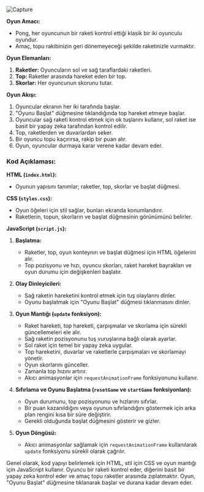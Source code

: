 ![Capture](https://github.com/MuhammedMenarCADEROGLU/ponggame/assets/49329087/cdd5f396-b164-496f-9d0d-be5918b40bc1)

**Oyun Amacı:**
- Pong, her oyuncunun bir raketi kontrol ettiği klasik bir iki oyunculu oyundur.
- Amaç, topu rakibinizin geri dönemeyeceği şekilde raketinizle vurmaktır.

**Oyun Elemanları:**
1. **Raketler:** Oyuncuların sol ve sağ taraflardaki raketleri.
2. **Top:** Raketler arasında hareket eden bir top.
3. **Skorlar:** Her oyuncunun skorunu tutar.

**Oyun Akışı:**
1. Oyuncular ekranın her iki tarafında başlar.
2. "Oyunu Başlat" düğmesine tıklandığında top hareket etmeye başlar.
3. Oyuncular sağ raketi kontrol etmek için ok tuşlarını kullanır, sol raket ise basit bir yapay zeka tarafından kontrol edilir.
4. Top, raketlerden ve duvarlardan seker.
5. Bir oyuncu topu kaçırırsa, rakip bir puan alır.
6. Oyun, oyuncular durmaya karar verene kadar devam eder.

### Kod Açıklaması:

**HTML (`index.html`):**
- Oyunun yapısını tanımlar; raketler, top, skorlar ve başlat düğmesi.

**CSS (`styles.css`):**
- Oyun öğeleri için stil sağlar, bunları ekranda konumlandırır.
- Raketlerin, topun, skorların ve başlat düğmesinin görünümünü belirler.

**JavaScript (`script.js`):**
1. **Başlatma:**
   - Raketler, top, oyun konteynırı ve başlat düğmesi için HTML öğelerini alır.
   - Top pozisyonu ve hızı, oyuncu skorları, raket hareket bayrakları ve oyun durumu için değişkenleri başlatır.

2. **Olay Dinleyicileri:**
   - Sağ raketin hareketini kontrol etmek için tuş olaylarını dinler.
   - Oyunu başlatmak için "Oyunu Başlat" düğmesi tıklanmasını dinler.

3. **Oyun Mantığı (`update` fonksiyon):**
   - Raket hareketi, top hareketi, çarpışmalar ve skorlama için sürekli güncellemeleri ele alır.
   - Sağ raketin pozisyonunu tuş vuruşlarına bağlı olarak ayarlar.
   - Sol raket için temel bir yapay zeka uygular.
   - Top hareketini, duvarlar ve raketlerle çarpışmaları ve skorlamayı yönetir.
   - Oyun skorlarını günceller.
   - Zamanla top hızını artırır.
   - Akıcı animasyonlar için `requestAnimationFrame` fonksiyonunu kullanır.

4. **Sıfırlama ve Oyunu Başlatma (`resetGame` ve `startGame` fonksiyonları):**
   - Oyun durumunu, top pozisyonunu ve hızlarını sıfırlar.
   - Bir puan kazanıldığını veya oyunun sıfırlandığını göstermek için arka plan rengini kısa bir süre değiştirir.
   - Gerekli olduğunda başlat düğmesini gösterir ve gizler.

5. **Oyun Döngüsü:**
   - Akıcı animasyonlar sağlamak için `requestAnimationFrame` kullanılarak `update` fonksiyonu sürekli olarak çağrılır.

Genel olarak, kod yapıyı belirlemek için HTML, stil için CSS ve oyun mantığı için JavaScript kullanır. Oyuncu bir raketi kontrol eder, diğerini 
basit bir yapay zeka kontrol eder ve amaç topu raketler arasında zıplatmaktır. Oyun, "Oyunu Başlat" düğmesine tıklanarak başlar ve durana kadar devam eder.
